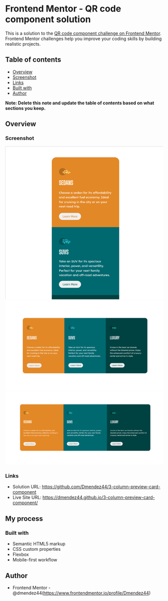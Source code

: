 # Frontend Mentor - QR code component solution


This is a solution to the [QR code component challenge on Frontend Mentor](https://www.frontendmentor.io/challenges/qr-code-component-iux_sIO_H). Frontend Mentor challenges help you improve your coding skills by building realistic projects.


## Table of contents


- [Overview](#overview)
 - [Screenshot](#screenshot)
 - [Links](#links)
 - [Built with](#built-with)
- [Author](#author)


**Note: Delete this note and update the table of contents based on what sections you keep.**


## Overview


### Screenshot


![](./images/mobile.png)
![](./images/Desktop1Preview.png)
![](./images/Desktop2Preview.png)




### Links


- Solution URL: https://github.com/Dmendez44/3-column-preview-card-component
- Live Site URL: https://dmendez44.github.io/3-column-preview-card-component/


## My process


### Built with


- Semantic HTML5 markup
- CSS custom properties
- Flexbox
- Mobile-first workflow


## Author


- Frontend Mentor - @dmendez44(https://www.frontendmentor.io/profile/Dmendez44)

